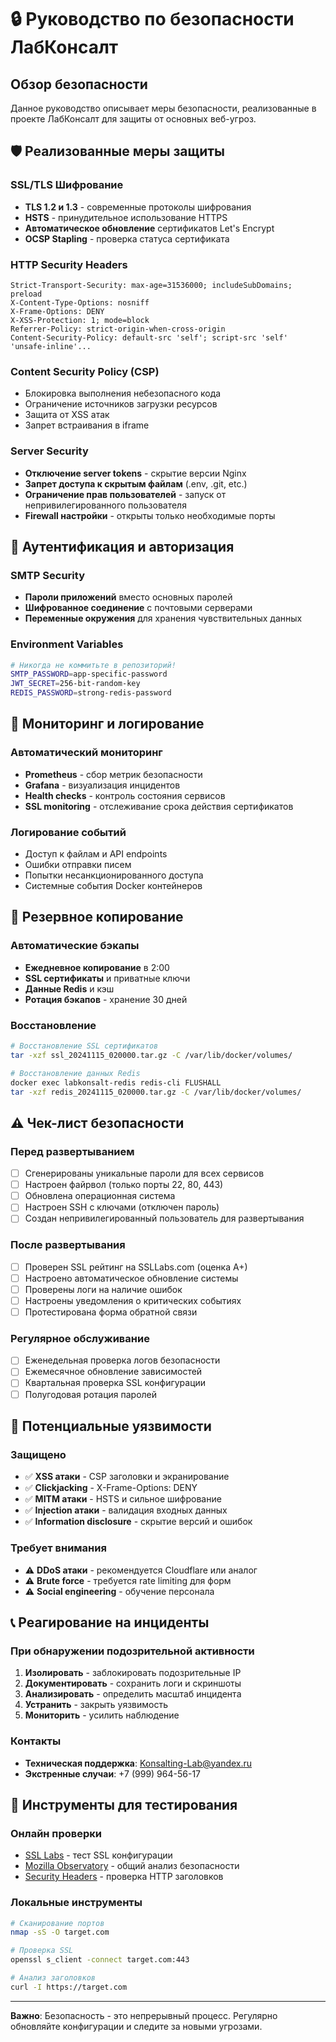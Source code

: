 # 🔒 Руководство по безопасности ЛабКонсалт

## Обзор безопасности

Данное руководство описывает меры безопасности, реализованные в проекте ЛабКонсалт для защиты от основных веб-угроз.

## 🛡️ Реализованные меры защиты

### SSL/TLS Шифрование
- **TLS 1.2 и 1.3** - современные протоколы шифрования
- **HSTS** - принудительное использование HTTPS
- **Автоматическое обновление** сертификатов Let's Encrypt
- **OCSP Stapling** - проверка статуса сертификата

### HTTP Security Headers
```nginx
Strict-Transport-Security: max-age=31536000; includeSubDomains; preload
X-Content-Type-Options: nosniff
X-Frame-Options: DENY
X-XSS-Protection: 1; mode=block
Referrer-Policy: strict-origin-when-cross-origin
Content-Security-Policy: default-src 'self'; script-src 'self' 'unsafe-inline'...
```

### Content Security Policy (CSP)
- Блокировка выполнения небезопасного кода
- Ограничение источников загрузки ресурсов
- Защита от XSS атак
- Запрет встраивания в iframe

### Server Security
- **Отключение server tokens** - скрытие версии Nginx
- **Запрет доступа к скрытым файлам** (.env, .git, etc.)
- **Ограничение прав пользователей** - запуск от непривилегированного пользователя
- **Firewall настройки** - открыты только необходимые порты

## 🔐 Аутентификация и авторизация

### SMTP Security
- **Пароли приложений** вместо основных паролей
- **Шифрованное соединение** с почтовыми серверами
- **Переменные окружения** для хранения чувствительных данных

### Environment Variables
```bash
# Никогда не коммитьте в репозиторий!
SMTP_PASSWORD=app-specific-password
JWT_SECRET=256-bit-random-key
REDIS_PASSWORD=strong-redis-password
```

## 🚨 Мониторинг и логирование

### Автоматический мониторинг
- **Prometheus** - сбор метрик безопасности
- **Grafana** - визуализация инцидентов
- **Health checks** - контроль состояния сервисов
- **SSL monitoring** - отслеживание срока действия сертификатов

### Логирование событий
- Доступ к файлам и API endpoints
- Ошибки отправки писем
- Попытки несанкционированного доступа
- Системные события Docker контейнеров

## 🔄 Резервное копирование

### Автоматические бэкапы
- **Ежедневное копирование** в 2:00
- **SSL сертификаты** и приватные ключи
- **Данные Redis** и кэш
- **Ротация бэкапов** - хранение 30 дней

### Восстановление
```bash
# Восстановление SSL сертификатов
tar -xzf ssl_20241115_020000.tar.gz -C /var/lib/docker/volumes/

# Восстановление данных Redis
docker exec labkonsalt-redis redis-cli FLUSHALL
tar -xzf redis_20241115_020000.tar.gz -C /var/lib/docker/volumes/
```

## ⚠️ Чек-лист безопасности

### Перед развертыванием
- [ ] Сгенерированы уникальные пароли для всех сервисов
- [ ] Настроен файрвол (только порты 22, 80, 443)
- [ ] Обновлена операционная система
- [ ] Настроен SSH с ключами (отключен пароль)
- [ ] Создан непривилегированный пользователь для развертывания

### После развертывания
- [ ] Проверен SSL рейтинг на SSLLabs.com (оценка A+)
- [ ] Настроено автоматическое обновление системы
- [ ] Проверены логи на наличие ошибок
- [ ] Настроены уведомления о критических событиях
- [ ] Протестирована форма обратной связи

### Регулярное обслуживание
- [ ] Еженедельная проверка логов безопасности
- [ ] Ежемесячное обновление зависимостей
- [ ] Квартальная проверка SSL конфигурации
- [ ] Полугодовая ротация паролей

## 🚫 Потенциальные уязвимости

### Защищено
- ✅ **XSS атаки** - CSP заголовки и экранирование
- ✅ **Clickjacking** - X-Frame-Options: DENY
- ✅ **MITM атаки** - HSTS и сильное шифрование
- ✅ **Injection атаки** - валидация входных данных
- ✅ **Information disclosure** - скрытие версий и ошибок

### Требует внимания
- ⚠️ **DDoS атаки** - рекомендуется Cloudflare или аналог
- ⚠️ **Brute force** - требуется rate limiting для форм
- ⚠️ **Social engineering** - обучение персонала

## 📞 Реагирование на инциденты

### При обнаружении подозрительной активности
1. **Изолировать** - заблокировать подозрительные IP
2. **Документировать** - сохранить логи и скриншоты
3. **Анализировать** - определить масштаб инцидента
4. **Устранить** - закрыть уязвимость
5. **Мониторить** - усилить наблюдение

### Контакты
- **Техническая поддержка**: Konsalting-Lab@yandex.ru
- **Экстренные случаи**: +7 (999) 964-56-17

## 🔧 Инструменты для тестирования

### Онлайн проверки
- [SSL Labs](https://www.ssllabs.com/ssltest/) - тест SSL конфигурации
- [Mozilla Observatory](https://observatory.mozilla.org/) - общий анализ безопасности
- [Security Headers](https://securityheaders.com/) - проверка HTTP заголовков

### Локальные инструменты
```bash
# Сканирование портов
nmap -sS -O target.com

# Проверка SSL
openssl s_client -connect target.com:443

# Анализ заголовков
curl -I https://target.com
```

---

**Важно**: Безопасность - это непрерывный процесс. Регулярно обновляйте конфигурации и следите за новыми угрозами.